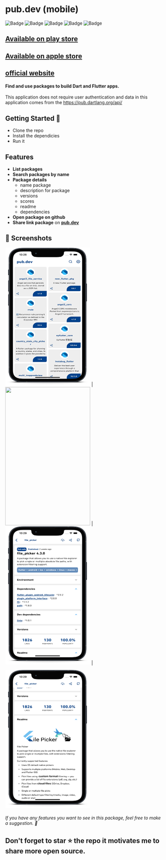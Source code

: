 # pub.dev (mobile)

![Badge](https://img.shields.io/static/v1?label=playstore&message=v0.0.7&color=blue&?style=flat) ![Badge](https://img.shields.io/static/v1?label=build&message=passing&color=green&?style=flat) ![Badge](https://img.shields.io/static/v1?label=android&message=4.1&color=darkgreen&?style=flat) ![Badge](https://img.shields.io/static/v1?label=iOS&message=13.0&color=orange&?style=flat) ![Badge](https://img.shields.io/static/v1?label=status&message=completed&color=green&?style=flat)

## [**Available on play store**](https://play.google.com/store/apps/details?id=nunioz.app.pub_dev)

## [**Available on apple store**](https://apps.apple.com/app/audiun/id1526026915)

## [**official website**](https://pub.dev/packages)

#### Find and use packages to build Dart and Flutter apps.

This application does not require user authentication and data in this application comes from
the https://pub.dartlang.org/api/

## Getting Started 🚀

- Clone the repo
- Install the dependicies
- Run it

## Features

- **List packages**
- **Search packages by name**
- **Package details**
    - name package
    - description for package
    - versions
    - scores
    - readme
    - dependencies
- **Open package on github**
- **Share link package** on [**pub.dev**](https://pub.dev/packages)

## 📸 Screenshots

<p float="left;padding=10px">
<img src="/screenshots/smartmockups_klcem8w7.png" width="270" height="440"> |
<img src="/screenshots/smartmockups_klcen4ty.png" width="270" height="440"> |
<img src="/screenshots/smartmockups_klcesngj.png" width="270" height="440"> |
 </p>
<p float="left;padding=10px">
 <img src="/screenshots/smartmockups_klceoqtt.png" width="270" height="440"> 
</p>

###### If you have any features you want to see in this package, feel free to make a suggestion. 🎉

## Don't forget to star ⭐ the repo it motivates me to share more open source.
 
